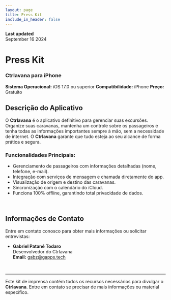 ```yaml
---
layout: page
title: Press Kit
include_in_header: false
---
```


**Last updated**  
September 16 2024

# Press Kit

### Ctrlavana para iPhone
**Sistema Operacional:** iOS 17.0 ou superior
**Compatibilidade:** iPhone
**Preço:** Gratuito

## Descrição do Aplicativo

O **Ctrlavana** é o aplicativo definitivo para gerenciar suas excursões. Organize suas caravanas, mantenha um controle sobre os passageiros e tenha todas as informações importantes sempre à mão, sem a necessidade de internet. O **Ctrlavana** garante que tudo esteja ao seu alcance de forma prática e segura.

### Funcionalidades Principais:

- Gerenciamento de passageiros com informações detalhadas (nome, telefone, e-mail).
- Integração com serviços de mensagem e chamada diretamente do app.
- Visualização de origem e destino das caravanas.
- Sincronização com o calendário do iCloud.
- Funciona 100% offline, garantindo total privacidade de dados.

<br>

## Informações de Contato

Entre em contato conosco para obter mais informações ou solicitar entrevistas:

- **Gabriel Patané Todaro**  
  Desenvolvedor do Ctrlavana  
  **Email:** [gabz@gapps.tech](mailto:gabz@gapps.tech)

<br>

---

Este kit de imprensa contém todos os recursos necessários para divulgar o **Ctrlavana**. Entre em contato se precisar de mais informações ou material específico.